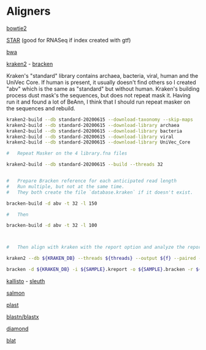 
#	Aligners

[bowtie2](https://github.com/BenLangmead/bowtie2)


[STAR](https://github.com/alexdobin/STAR) (good for RNASeq if index created with gtf)


[bwa](https://github.com/lh3/bwa)


[kraken2](https://github.com/DerrickWood/kraken2) - [bracken](https://github.com/jenniferlu717/Bracken/)

Kraken's "standard" library contains archaea, bacteria, viral, human and the UniVec Core.
If human is present, it usually doesn't find others so I created "abv" which is the same as "standard" but without human.
Kraken's building process dust mask's the sequences, but does not repeat mask it.
Having run it and found a lot of BeAnn, I think that I should run repeat masker on the sequences and rebuild.

```BASH
kraken2-build --db standard-20200615 --download-taxonomy --skip-maps
kraken2-build --db standard-20200615 --download-library archaea
kraken2-build --db standard-20200615 --download-library bacteria
kraken2-build --db standard-20200615 --download-library viral
kraken2-build --db standard-20200615 --download-library UniVec_Core

#	Repeat Masker on the 4 library.fna files

kraken2-build --db standard-20200615 --build --threads 32


#	Prepare Bracken reference for each anticipated read length
#	Run multiple, but not at the same time.
#	They both create the file `database.kraken` if it doesn't exist.

bracken-build -d abv -t 32 -l 150

#	Then

bracken-build -d abv -t 32 -l 100



#	Then align with kraken with the report option and analyze the report file with bracken.

kraken2 --db ${KRAKEN_DB} --threads ${threads} --output ${f} --paired --use-names ${r1} ${r2}

bracken -d ${KRAKEN_DB} -i ${SAMPLE}.kreport -o ${SAMPLE}.bracken -r ${READ_LEN} -l ${LEVEL} -t ${THRESHOLD}
```




[kallisto](https://pachterlab.github.io/kallisto/) - [sleuth](https://pachterlab.github.io/sleuth/)

[salmon](https://github.com/COMBINE-lab/salmon)


[plast](https://github.com/PLAST-software)

[blastn/blastx](https://blast.ncbi.nlm.nih.gov/Blast.cgi)

[diamond](https://github.com/bbuchfink/diamond)

[blat](https://genome-test.gi.ucsc.edu/~kent/src/)

